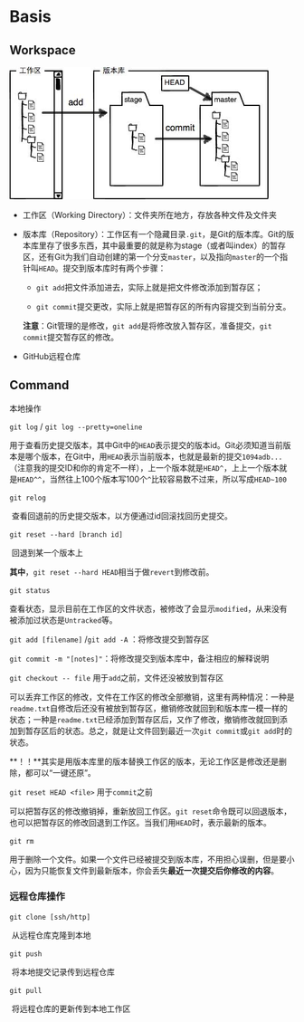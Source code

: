 # Basis

## Workspace

<img src="./img/workspace.jpg">

- 工作区（Working Directory）：文件夹所在地方，存放各种文件及文件夹

- 版本库（Repository）：工作区有一个隐藏目录`.git`，是Git的版本库。Git的版本库里存了很多东西，其中最重要的就是称为stage（或者叫index）的暂存区，还有Git为我们自动创建的第一个分支`master`，以及指向`master`的一个指针叫`HEAD`。提交到版本库时有两个步骤：

  - `git add`把文件添加进去，实际上就是把文件修改添加到暂存区；

  - `git commit`提交更改，实际上就是把暂存区的所有内容提交到当前分支。

  **注意**：Git管理的是修改，`git add`是将修改放入暂存区，准备提交，`git commit`提交暂存区的修改。

- GitHub远程仓库

## Command

本地操作

`git log` / `git log --pretty=oneline`

​	用于查看历史提交版本，其中Git中的`HEAD`表示提交的版本id。Git必须知道当前版本是哪个版本，在Git中，用`HEAD`表示当前版本，也就是最新的提交`1094adb...`（注意我的提交ID和你的肯定不一样），上一个版本就是`HEAD^`，上上一个版本就是`HEAD^^`，当然往上100个版本写100个`^`比较容易数不过来，所以写成`HEAD~100`

`git relog`

​	查看回退前的历史提交版本，以方便通过id回滚找回历史提交。

`git reset --hard [branch id]`

​	回退到某一个版本上

​	**其中**，`git reset --hard HEAD`相当于做`revert`到修改前。

`git status`

​	查看状态，显示目前在工作区的文件状态，被修改了会显示`modified`，从来没有被添加过状态是`Untracked`等。

`git add [filename]` /`git add -A` ：将修改提交到暂存区

`git commit -m "[notes]"`：将修改提交到版本库中，备注相应的解释说明

`git checkout -- file` 用于`add`之前，文件还没被放到暂存区

​	可以丢弃工作区的修改，文件在工作区的修改全部撤销，这里有两种情况：一种是`readme.txt`自修改后还没有被放到暂存区，撤销修改就回到和版本库一模一样的状态；一种是`readme.txt`已经添加到暂存区后，又作了修改，撤销修改就回到添加到暂存区后的状态。总之，就是让文件回到最近一次`git commit`或`git add`时的状态。

**！！**其实是用版本库里的版本替换工作区的版本，无论工作区是修改还是删除，都可以“一键还原”。

`git reset HEAD <file>` 用于`commit`之前

​	可以把暂存区的修改撤销掉，重新放回工作区。`git reset`命令既可以回退版本，也可以把暂存区的修改回退到工作区。当我们用`HEAD`时，表示最新的版本。

`git rm`

​	用于删除一个文件。如果一个文件已经被提交到版本库，不用担心误删，但是要小心，因为只能恢复文件到最新版本，你会丢失**最近一次提交后你修改的内容**。

### 远程仓库操作

`git clone [ssh/http]`

​	从远程仓库克隆到本地

`git push`

​	将本地提交记录传到远程仓库

`git pull`

​	将远程仓库的更新传到本地工作区